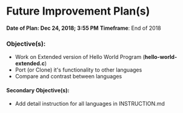 # Future Improvement Plan(s)

**Date of Plan: Dec 24, 2018; 3:55 PM**
**Timeframe**: End of 2018  

### Objective(s):
- Work on Extended version of Hello World Program (**hello-world-extended.c**)
- Port (or Clone) it's functionality to other languages
- Compare and contrast between languages

         



#### Secondary Objective(s):
- Add detail instruction for all languages in INSTRUCTION.md
    

 
